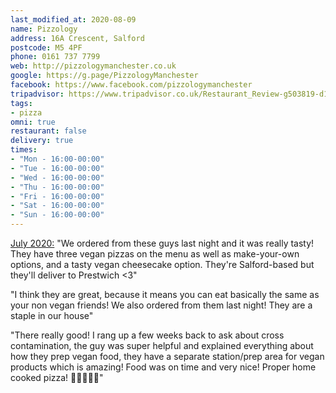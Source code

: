 ```yaml
---
last_modified_at: 2020-08-09
name: Pizzology
address: 16A Crescent, Salford
postcode: M5 4PF
phone: 0161 737 7799
web: http://pizzologymanchester.co.uk
google: https://g.page/PizzologyManchester
facebook: https://www.facebook.com/pizzologymanchester
tripadvisor: https://www.tripadvisor.co.uk/Restaurant_Review-g503819-d19687053-Reviews-Pizzology_Manchester-Salford_Greater_Manchester_England.html
tags:
- pizza
omni: true
restaurant: false
delivery: true
times:
- "Mon - 16:00-00:00"
- "Tue - 16:00-00:00"
- "Wed - 16:00-00:00"
- "Thu - 16:00-00:00"
- "Fri - 16:00-00:00"
- "Sat - 16:00-00:00"
- "Sun - 16:00-00:00"
---
```


[July 2020:](https://www.facebook.com/groups/veganprestwich/permalink/1159916451052436/) "We ordered from these guys last night and it was really tasty! They have three vegan pizzas on the menu as well as make-your-own options, and a tasty vegan cheesecake option. They're Salford-based but they'll deliver to Prestwich <3"

"I think they are great, because it means you can eat basically the same as your non vegan friends! We also ordered from them last night! They are a staple in our house"

"There really good! I rang up a few weeks back to ask about cross contamination, the guy was super helpful and explained everything about how they prep vegan food, they have a separate station/prep area for vegan products which is amazing! Food was on time and very nice! Proper home cooked pizza! 💁🏻‍♀️🌱💚"